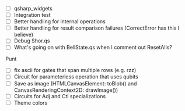 - [ ] qsharp_widgets
- [ ] Integration test
- [ ] Better handling for internal operations
- [ ] Better handling for result comparison failures (CorrectError has this I believe)
- [ ] Debug Shor.qs
- [ ] What's going on with BellState.qs when I comment out ResetAlls?

Punt

- [ ] fix ascii for gates that span multiple rows (e.g. rzz)
- [ ] Circuit for parameterless operation that uses qubits
- [ ] Save as image (HTMLCanvasElement: toBlob() and CanvasRenderingContext2D: drawImage())
- [ ] Circuits for Adj and Ctl specializations
- [ ] Theme colors
